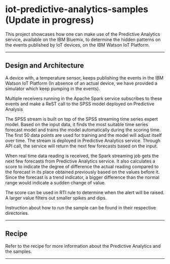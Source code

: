 # iot-predictive-analytics-samples (Update in progress)

This project showcases how one can make use of the Predictive Analytics service, available on the IBM Bluemix, to determine the hidden patterns on the events published by IoT devices, on the IBM Watson IoT Platform. 

----

Design and Architecture
--------------------------

A device with, a temperature sensor, keeps publishing the events in the IBM Watson IoT Platform (In absence of an actual device, we have provided a simulator which keep pumping in the events).

Multiple receivers running in the Apache Spark service subscribes to these events and make a ReST call to the SPSS model deployed on Predictive Analysis

The SPSS stream is built on top of the SPSS streaming time series expert model. Based on the input data, it finds the most suitable time series forecast model and trains the model automatically during the scoring time. The first 50 data points are used for training and the model will adjust itself over time. The stream is deployed in Predictive Analytics service. Through API call, the service will return the next few forecasts based on the input.

When real time data reading is received, the Spark streaming job gets the next few forecasts from Predictive Analytics service. It also calculates a score to indicate the degree of difference the actual reading compared to the forecast in its place obtained previously based on the values before it. Since the forecast is a trend indicator, a bigger difference than the normal range would indicate a sudden change of value.

The score can be used in RTI rule to determine when the alert will be raised. A larger value filters out smaller spikes and dips.

Instruction about how to run the sample can be found in their respective directories.

----

Recipe
-------------

Refer to the recipe for more information about the Predictive Analytics and the samples.

----
